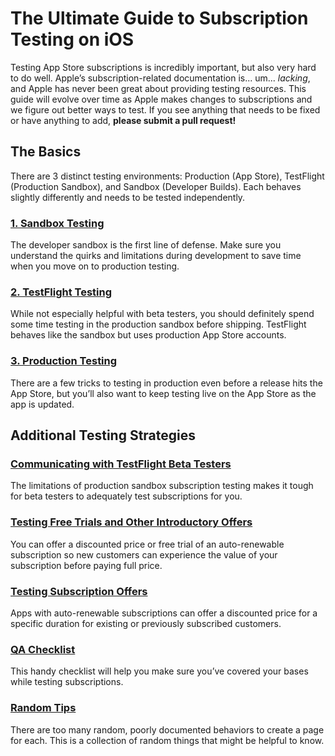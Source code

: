 # The Ultimate Guide to Subscription Testing on iOS
Testing App Store subscriptions is incredibly important, but also very hard to do well. Apple’s subscription-related documentation is... um... _lacking_, and Apple has never been great about providing testing resources. This guide will evolve over time as Apple makes changes to subscriptions and we figure out better ways to test. If you see anything that needs to be fixed or have anything to add, **please submit a pull request!**

## The Basics

There are 3 distinct testing environments: Production (App Store), TestFlight (Production Sandbox), and Sandbox (Developer Builds). Each behaves slightly differently and needs to be tested independently.

### [1. Sandbox Testing](basics/sandbox.md)
The developer sandbox is the first line of defense. Make sure you understand the quirks and limitations during development to save time when you move on to production testing.

### [2. TestFlight Testing](basics/testflight.md)
While not especially helpful with beta testers, you should definitely spend some time testing in the production sandbox before shipping. TestFlight behaves like the sandbox but uses production App Store accounts.

### [3. Production Testing](basics/production.md)

There are a few tricks to testing in production even before a release hits the App Store, but you’ll also want to keep testing live on the App Store as the app is updated.

## Additional Testing Strategies

### [Communicating with TestFlight Beta Testers](additional/testflight.md)
The limitations of production sandbox subscription testing makes it tough for beta testers to adequately test subscriptions for you.

### [Testing Free Trials and Other Introductory Offers](additional/introductory.md)
You can offer a discounted price or free trial of an auto-renewable subscription so new customers can experience the value of your subscription before paying full price.

### [Testing Subscription Offers](additional/offers.md)
Apps with auto-renewable subscriptions can offer a discounted price for a specific duration for existing or previously subscribed customers.

### [QA Checklist](additional/qa-checklist.md)
This handy checklist will help you make sure you’ve covered your bases while testing subscriptions.

### [Random Tips](additional/random.md)

There are too many random, poorly documented behaviors to create a page for each. This is a collection of random things that might be helpful to know.
